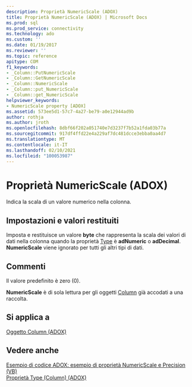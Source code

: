 ```yaml
---
description: Proprietà NumericScale (ADOX)
title: Proprietà NumericScale (ADOX) | Microsoft Docs
ms.prod: sql
ms.prod_service: connectivity
ms.technology: ado
ms.custom: ''
ms.date: 01/19/2017
ms.reviewer: ''
ms.topic: reference
apitype: COM
f1_keywords:
- _Column::PutNumericScale
- _Column::GetNumericScale
- _Column::NumericScale
- _Column::put_NumericScale
- _Column::get_NumericScale
helpviewer_keywords:
- NumericScale property [ADOX]
ms.assetid: 573ee5d1-57c7-4a27-be79-a0e12944ad9b
author: rothja
ms.author: jroth
ms.openlocfilehash: 8dbf66f202a051740e7d3237f7b52a1fda03b77a
ms.sourcegitcommit: 917df4ffd22e4a229af7dc481dcce3ebba0aa4d7
ms.translationtype: MT
ms.contentlocale: it-IT
ms.lasthandoff: 02/10/2021
ms.locfileid: "100053987"
---
```

# <a name="numericscale-property-adox"></a>Proprietà NumericScale (ADOX)
Indica la scala di un valore numerico nella colonna.  
  
## <a name="settings-and-return-values"></a>Impostazioni e valori restituiti  
 Imposta e restituisce un valore **byte** che rappresenta la scala dei valori di dati nella colonna quando la proprietà [Type](./type-property-column-adox.md) è **adNumeric** o **adDecimal**. **NumericScale** viene ignorato per tutti gli altri tipi di dati.  
  
## <a name="remarks"></a>Commenti  
 Il valore predefinito è zero (0).  
  
 **NumericScale** è di sola lettura per gli oggetti [Column](./column-object-adox.md) già accodati a una raccolta.  
  
## <a name="applies-to"></a>Si applica a  
 [Oggetto Column (ADOX)](./column-object-adox.md)  
  
## <a name="see-also"></a>Vedere anche  
 [Esempio di codice ADOX: esempio di proprietà NumericScale e Precision (VB)](./adox-code-example-numericscale-and-precision-properties-example-vb.md)   
 [Proprietà Type (Column) (ADOX)](./type-property-column-adox.md)